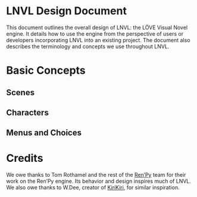 LNVL Design Document
====================

This document outlines the overall design of LNVL: the LÖVE Visual
Novel engine.  It details how to use the engine from the perspective
of users or developers incorporating LNVL into an existing project.
The document also describes the terminology and concepts we use
throughout LNVL.



Basic Concepts
==============


Scenes
------


Characters
----------


Menus and Choices
-----------------



Credits
=======

We owe thanks to Tom Rothamel and the rest of the [Ren’Py][rpy] team
for their work on the Ren’Py engine.  Its behavior and design inspires
much of LNVL.  We also owe thanks to W.Dee, creator of [KiriKiri][kk],
for similar inspiration.



[rpy]: http://www.renpy.org/
[kk]: http://kikyou.info/tvp/
